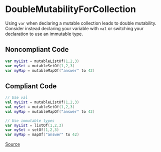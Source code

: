 # DoubleMutabilityForCollection

Using `var` when declaring a mutable collection leads to double mutability. Consider instead
declaring your variable with `val` or switching your declaration to use an immutable type.

## Noncompliant Code

```kotlin
var myList = mutableListOf(1,2,3)
var mySet = mutableSetOf(1,2,3)
var myMap = mutableMapOf("answer" to 42)
```
## Compliant Code

```kotlin
// Use val
val myList = mutableListOf(1,2,3)
val mySet = mutableSetOf(1,2,3)
val myMap = mutableMapOf("answer" to 42)

// Use immutable types
var myList = listOf(1,2,3)
var mySet = setOf(1,2,3)
var myMap = mapOf("answer" to 42)
```

[Source](https://arturbosch.github.io/detekt/potential-bugs.html#doublemutabilityforcollection)
